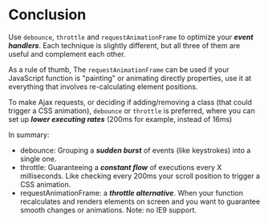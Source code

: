 # Conclusion

Use ```debounce```, ```throttle``` and ```requestAnimationFrame``` to optimize your ***event handlers***. Each technique is slightly different, but all three of them are useful and complement each other.

As a rule of thumb, The ```requestAnimationFrame``` can be used if your JavaScript function is "painting" or animating directly properties, use it at everything that involves re-calculating element positions.

To make Ajax requests, or deciding if adding/removing a class (that could trigger a CSS animation), ```debounce``` or ```throttle``` is preferred, where you can set up ***lower executing rates*** (200ms for example, instead of 16ms)


In summary:

- debounce: Grouping a ***sudden burst*** of events (like keystrokes) into a single one.
- throttle: Guaranteeing a ***constant flow*** of executions every X milliseconds. Like checking every 200ms your scroll position to trigger a CSS animation.
- requestAnimationFrame: a ***throttle alternative***. When your function recalculates and renders elements on screen and you want to guarantee smooth changes or animations. Note: no IE9 support.


